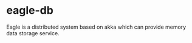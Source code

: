 # eagle-db
 Eagle is a distributed system based on akka which can provide memory data storage service.
